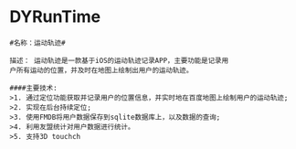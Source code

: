 # DYRunTime

    #名称：运动轨迹#

	描述： 运动轨迹是一款基于iOS的运动轨迹记录APP，主要功能是记录用
	户所有运动的位置，并及时在地图上绘制出用户的运动轨迹。

	####主要技术:
	>1. 通过定位功能获取并记录用户的位置信息，并实时地在百度地图上绘制用户的运动轨迹;
	>2. 实现在后台持续定位;
	>3. 使用FMDB将用户数据保存到sqlite数据库上，以及数据的查询;
	>4. 利用友盟统计对用户数据进行统计。
	>5. 支持3D touchch
